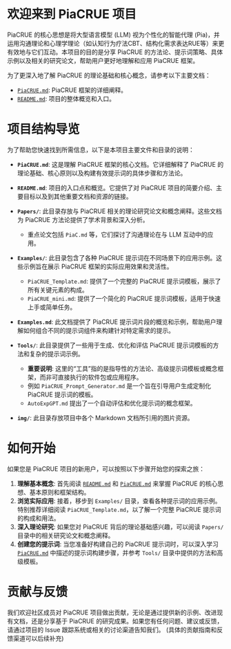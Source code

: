 # 欢迎来到 PiaCRUE 项目

PiaCRUE 的核心思想是将大型语言模型 (LLM) 视为个性化的智能代理 (Pia)，并运用沟通理论和心理学理论（如认知行为疗法CBT、结构化需求表达RUE等）来更有效地与它们互动。本项目的目的是分享 PiaCRUE 的方法论、提示词策略、具体示例以及相关的研究论文，帮助用户更好地理解和应用 PiaCRUE 框架。

为了更深入地了解 PiaCRUE 的理论基础和核心概念，请参考以下主要文档：
*   [`PiaCRUE.md`](PiaCRUE.md): PiaCRUE 框架的详细阐释。
*   [`README.md`](README.md): 项目的整体概览和入口。

# 项目结构导览

为了帮助您快速找到所需信息，以下是本项目主要文件和目录的说明：

*   **`PiaCRUE.md`**: 这是理解 PiaCRUE 框架的核心文档。它详细解释了 PiaCRUE 的理论基础、核心原则以及构建有效提示词的具体步骤和方法论。

*   **`README.md`**: 项目的入口点和概览。它提供了对 PiaCRUE 项目的简要介绍、主要目标以及到其他重要文档和资源的链接。

*   **`Papers/`**: 此目录存放与 PiaCRUE 相关的理论研究论文和概念阐释。这些文档为 PiaCRUE 方法论提供了学术背景和深入分析。
    *   重点论文包括 `PiaC.md` 等，它们探讨了沟通理论在与 LLM 互动中的应用。

*   **`Examples/`**: 此目录包含了各种 PiaCRUE 提示词在不同场景下的应用示例。这些示例旨在展示 PiaCRUE 框架的实际应用效果和灵活性。
    *   `PiaCRUE_Template.md`: 提供了一个完整的 PiaCRUE 提示词模板，展示了所有关键元素的构成。
    *   `PiaCRUE_mini.md`: 提供了一个简化的 PiaCRUE 提示词模板，适用于快速上手或简单任务。

*   **`Examples.md`**: 此文档提供了 PiaCRUE 提示词片段的概览和示例，帮助用户理解如何组合不同的提示词组件来构建针对特定需求的提示。

*   **`Tools/`**: 此目录提供了一些用于生成、优化和评估 PiaCRUE 提示词模板的方法和复杂的提示词示例。
    *   **重要说明**: 这里的“工具”指的是指导性的方法论、高级提示词模板或概念框架，而非可直接执行的软件包或应用程序。
    *   例如 `PiaCRUE_Prompt_Generator.md` 是一个旨在引导用户生成定制化 PiaCRUE 提示词的模板。
    *   `AutoExpGPT.md` 提出了一个自动评估和优化提示词的概念框架。

*   **`img/`**: 此目录存放项目中各个 Markdown 文档所引用的图片资源。

# 如何开始

如果您是 PiaCRUE 项目的新用户，可以按照以下步骤开始您的探索之旅：

1.  **理解基本概念**: 首先阅读 [`README.md`](README.md) 和 [`PiaCRUE.md`](PiaCRUE.md) 来掌握 PiaCRUE 的核心思想、基本原则和框架结构。
2.  **浏览实际应用**: 接着，移步到 `Examples/` 目录，查看各种提示词的应用示例。特别推荐详细阅读 `PiaCRUE_Template.md`，以了解一个完整 PiaCRUE 提示词的构成和用法。
3.  **深入理论研究**: 如果您对 PiaCRUE 背后的理论基础感兴趣，可以阅读 `Papers/` 目录中的相关研究论文和概念阐释。
4.  **创建您的提示词**: 当您准备好构建自己的 PiaCRUE 提示词时，可以深入学习 [`PiaCRUE.md`](PiaCRUE.md) 中描述的提示词构建步骤，并参考 `Tools/` 目录中提供的方法和高级模板。

# 贡献与反馈

我们欢迎社区成员对 PiaCRUE 项目做出贡献，无论是通过提供新的示例、改进现有文档，还是分享基于 PiaCRUE 的研究成果。如果您有任何问题、建议或反馈，请通过项目的 Issue 跟踪系统或相关的讨论渠道告知我们。
(具体的贡献指南和反馈渠道可以后续补充)
